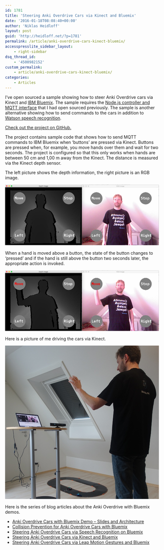 ```yaml
---
id: 1781
title: 'Steering Anki Overdrive Cars via Kinect and Bluemix'
date: '2016-01-18T08:08:40+00:00'
author: 'Niklas Heidloff'
layout: post
guid: 'http://heidloff.net/?p=1781'
permalink: /article/anki-overdrive-cars-kinect-bluemix/
accesspresslite_sidebar_layout:
    - right-sidebar
dsq_thread_id:
    - '4500982152'
custom_permalink:
    - article/anki-overdrive-cars-kinect-bluemix/
categories:
    - Articles
---
```


I’ve open sourced a sample showing how to steer Anki Overdrive cars via Kinect and [IBM Bluemix](https://bluemix.net). The sample requires the [Node.js controller and MQTT interface](http://heidloff.net/article/collision-prevention-anki-overdrive-cars-bluemix) that I had open sourced previously. The sample is another alternative showing how to send commands to the cars in addition to [Watson speech recognition](http://heidloff.net/article/steering-anki-overdrive-cars-speech-recognition-bluemix-watson).

[Check out the project on GitHub.](https://github.com/IBM-Bluemix/controller-kinect-bluemix)

The project contains sample code that shows how to send MQTT commands to IBM Bluemix when ‘buttons’ are pressed via Kinect. Buttons are pressed when, for example, you move hands over them and wait for two seconds. The project is configured so that this only works when hands are between 50 cm and 1,00 m away from the Kinect. The distance is measured via the Kinect depth sensor.

The left picture shows the depth information, the right picture is an RGB image.

![image](/assets/img/2016/01/kinect-not-pressed.jpg)

When a hand is moved above a button, the state of the button changes to ‘pressed’ and if the hand is still above the button two seconds later, the appropriate action is invoked.

![image](/assets/img/2016/01/kinect-pressed.jpg)

Here is a picture of me driving the cars via Kinect.

![image](/assets/img/2016/01/kinect-anki-demo.jpg)

Here is the series of blog articles about the Anki Overdrive with Bluemix demos.

- [Anki Overdrive Cars with Bluemix Demo – Slides and Architecture](http://heidloff.net/article/ibm-bluemix-anki-overdrive-cars)
- [Collision Prevention for Anki Overdrive Cars with Bluemix](http://heidloff.net/article/collision-prevention-anki-overdrive-cars-bluemix)
- [Steering Anki Overdrive Cars via Speech Recognition on Bluemix](http://heidloff.net/article/steering-anki-overdrive-cars-speech-recognition-bluemix-watson)
- [Steering Anki Overdrive Cars via Kinect and Bluemix](http://heidloff.net/article/anki-overdrive-cars-kinect-bluemix)
- [Steering Anki Overdrive Cars via Leap Motion Gestures and Bluemix](http://heidloff.net/article/steering-anki-overdrive-cars-leap-motion-gestures-bluemix)